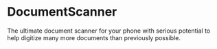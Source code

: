 # DocumentScanner
The ultimate document scanner for your phone with serious potential to help digitize many more documents than previously possible.